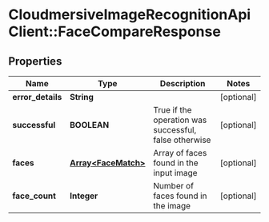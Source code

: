 # CloudmersiveImageRecognitionApiClient::FaceCompareResponse

## Properties
Name | Type | Description | Notes
------------ | ------------- | ------------- | -------------
**error_details** | **String** |  | [optional] 
**successful** | **BOOLEAN** | True if the operation was successful, false otherwise | [optional] 
**faces** | [**Array&lt;FaceMatch&gt;**](FaceMatch.md) | Array of faces found in the input image | [optional] 
**face_count** | **Integer** | Number of faces found in the image | [optional] 


